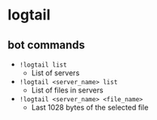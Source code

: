 # logtail

## bot commands
- `!logtail list`
    - List of servers
- `!logtail <server_name> list`
    - List of files in servers
- `!logtail <server_name> <file_name>`
    - Last 1028 bytes of the selected file